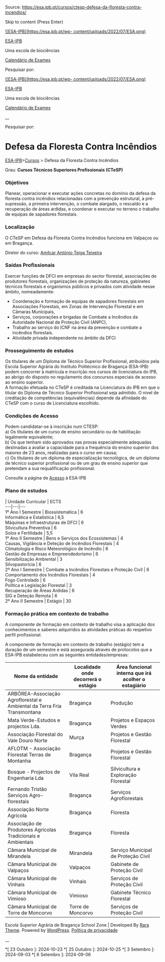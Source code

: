 Source: https://esa.ipb.pt/cursos/ctesp-defesa-da-floresta-contra-incendios/

Skip to content (Press Enter)

[![ESA-IPB](https://esa.ipb.pt/wp-
content/uploads/2022/07/ESA.png)](https://esa.ipb.pt/)

[ESA-IPB](https://esa.ipb.pt/)

Uma escola de biociências

[Calendário de Exames](https://esa.ipb.pt/horarios/)

Pesquisar por:

  

  

  

  

  

[![ESA-IPB](https://esa.ipb.pt/wp-
content/uploads/2022/07/ESA.png)](https://esa.ipb.pt/)

[ESA-IPB](https://esa.ipb.pt/)

Uma escola de biociências

[Calendário de Exames](https://esa.ipb.pt/horarios/)

  

__

Pesquisar por:

# Defesa da Floresta Contra Incêndios

[ESA-IPB](https://esa.ipb.pt)>[Cursos](https://esa.ipb.pt/cursos/) > Defesa da
Floresta Contra Incêndios

Grau: **Cursos Técnicos Superiores Profissionais (CTeSP)**

### Objetivos

Planear, operacionar e executar ações concretas no domínio da defesa da
floresta contra incêndios relacionadas com a prevenção estrutural, a pré-
supressão, a primeira intervenção, o combate alargado, o rescaldo e a
recuperação de áreas ardidas, e coordenar e executar no terreno o trabalho de
equipas de sapadores florestais.

### Localização

O CTeSP em Defesa da Floresta Contra Incêndios funciona em Valpaços ou em
Bragança.

Diretor do curso: [Amílcar António Teiga Teixeira](mailto:amilt@ipb.pt)

### Saídas Profissionais

Exercer funções de DFCI em empresas do sector florestal, associações de
produtores florestais, organizações de proteção da natureza, gabinetes
técnicos florestais e organismos públicos e privados com atividade nesse
âmbito, nomeadamente:

  * Coordenação e formação de equipas de sapadores florestais em Associações Florestais, em Zonas de Intervenção Florestal e em Câmaras Municipais,
  * Serviços, corporações e brigadas de Combate a Incêndios da Autoridade Nacional de Proteção Civil (ANPC),
  * Trabalho ao serviço do ICNF na área da prevenção e combate a incêndios florestais.
  * Atividade privada independente no âmbito da DFCI

### Prosseguimento de estudos

Os titulares de um Diploma de Técnico Superior Profissional, atribuídos pela
Escola Superior Agrária do Instituto Politécnico de Bragança (ESA-IPB) podem
concorrer à matrícula e inscrição nos cursos de licenciatura do IPB, ao abrigo
do disposto no regulamento dos concursos especiais de acesso ao ensino
superior.  
A formação efetuada no CTeSP é creditada na Licenciatura do IPB em que o
titular do Diploma de Técnico Superior Profissional seja admitido. O nível de
creditação de competências (equivalências) depende da afinidade do CTeSP com o
curso de Licenciatura escolhido.

### Condições de Acesso

Podem candidatar-se à inscrição num CTESP:  
a) Os titulares de um curso de ensino secundário ou de habilitação legalmente
equivalente;  
b) Os que tenham sido aprovados nas provas especialmente adequadas destinadas
a avaliar a capacidade para a frequência do ensino superior dos maiores de 23
anos, realizadas para o curso em causa;  
c) Os titulares de um diploma de especialização tecnológica, de um diploma de
técnico superior profissional ou de um grau de ensino superior que pretendam a
sua requalificação profissional.

Consulte a página de [Acesso](https://esa.ipb.pt/acesso/) à ESA-IPB

### Plano de estudos

|  Unidade Curricular |  ECTS  
---|---|---  
1º Ano I Semestre |  Biossistemática |  6  
Informática e Estatística |  6,5  
Máquinas e Infraestruturas de DFCI |  6  
Silvicultura Preventiva |  6  
Solos e Fertilidade |  5,5  
1º Ano II Semestre |  Bens e Serviços dos Ecossistemas |  4  
Causas, Vigilância e Deteção de Incêndios Florestais |  4  
Climatologia e Risco Meteorológico de Incêndio |  6  
Gestão de Empresas e Empreendedorismo |  6  
Sensibilização Ambiental |  3  
Silvopastorícia |  6  
2º Ano I Semestre |  Combate a Incêndios Florestais e Proteção Civil |  6  
Comportamento dos Incêndios Florestais |  4  
Fogo Controlado |  6  
Política e Legislação Florestal |  3  
Recuperação de Áreas Ardidas |  6  
SIG e Deteção Remota |  6  
2º Ano II Semestre |  Estágio |  30  
  
### Formação prática em contexto de trabalho

A componente de formação em contexto de trabalho visa a aplicação dos
conhecimentos e saberes adquiridos às atividades práticas do respetivo perfil
profissional.

A componente de formação em contexto de trabalho (estágio) tem a duração de um
semestre e está assegurada através de protocolos que a ESA-IPB estabeleceu com
as seguintes entidades/empresas:

Nome da entidade |  Localidade onde decorrerá o estágio |  Área funcional interna que irá acolher o estagiário  
---|---|---  
ARBÓREA-Associação Agroflorestal e Ambiental da Terra Fria Transmontana |  Bragança |  Produção  
Mata Verde-Estudos e projectos Lda. |  Bragança |  Projetos e Espaços Verdes  
Associação Florestal do Vale Douro Norte |  Murça |  Projetos e Gestão Florestal  
AFLOTM - Associação Florestal Terras de Montanha |  Bragança |  Projetos e Gestão Florestal  
Bosque - Projectos de Engenharia Lda |  Vila Real |  Silvicultura e Exploração Florestal  
Fernando Tristão Serviços Agro-florestais |  Bragança |  Serviços Agroflorestais  
Associação Norte Agrícola |  Bragança |  Floresta  
Associação de Produtores Agrícolas Tradicionais e Ambientais |  Bragança |  Floresta  
Câmara Municipal de Mirandela |  Mirandela |  Serviço Municipal de Proteção Civil  
Câmara Municipal de Valpaços |  Valpaços |  Gabinete de Proteção Civil  
Câmara Municipal de Vinhais |  Vinhais |  Serviços de Proteção Civil  
Câmara Municipal de Vimioso |  Vimioso |  Gabinete Técnico Florestal  
Câmara Municipal de Torre de Moncorvo |  Torre de Moncorvo |  Serviços de Proteção Civil  
  
  

Escola Superior Agrária de Bragança  School Zone | Developed By [Rara Theme](https://rarathemes.com/). Powered by [WordPress](https://wordpress.org/).  [Política de privacidade](https://esa.ipb.pt/politica-de-privacidade/)

__

  *[ 23 Outubro ]: 2024-10-23
  *[ 25 Outubro ]: 2024-10-25
  *[ 3 Setembro ]: 2024-09-03
  *[ 6 Setembro ]: 2024-09-06